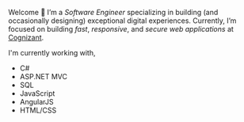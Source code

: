 Welcome 👋 I’m a _Software Engineer_ specializing in building (and occasionally designing) exceptional digital experiences. Currently, I’m focused on building _fast_, _responsive_, and _secure web applications_ at [Cognizant](https://www.cognizant.com/in/en).

I'm currently working with,

-   C#
-   ASP.NET MVC
-   SQL
-   JavaScript
-   AngularJS
-   HTML/CSS
